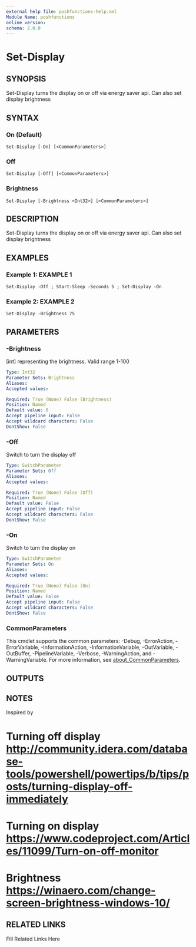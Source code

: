 ```yaml
---
external help file: poshfunctions-help.xml
Module Name: poshfunctions
online version: 
schema: 2.0.0
---
```


# Set-Display

## SYNOPSIS

Set-Display turns the display on or off via energy saver api. Can also set display brightness

## SYNTAX

### On (Default)

```
Set-Display [-On] [<CommonParameters>]
```

### Off

```
Set-Display [-Off] [<CommonParameters>]
```

### Brightness

```
Set-Display [-Brightness <Int32>] [<CommonParameters>]
```

## DESCRIPTION

Set-Display turns the display on or off via energy saver api.
Can also set display brightness


## EXAMPLES

### Example 1: EXAMPLE 1

```
Set-Display -Off ; Start-Sleep -Seconds 5 ; Set-Display -On
```







### Example 2: EXAMPLE 2

```
Set-Display -Brightness 75
```








## PARAMETERS

### -Brightness

[int] representing the brightness.
Valid range 1-100

```yaml
Type: Int32
Parameter Sets: Brightness
Aliases: 
Accepted values: 

Required: True (None) False (Brightness)
Position: Named
Default value: 0
Accept pipeline input: False
Accept wildcard characters: False
DontShow: False
```

### -Off

Switch to turn the display off

```yaml
Type: SwitchParameter
Parameter Sets: Off
Aliases: 
Accepted values: 

Required: True (None) False (Off)
Position: Named
Default value: False
Accept pipeline input: False
Accept wildcard characters: False
DontShow: False
```

### -On

Switch to turn the display on

```yaml
Type: SwitchParameter
Parameter Sets: On
Aliases: 
Accepted values: 

Required: True (None) False (On)
Position: Named
Default value: False
Accept pipeline input: False
Accept wildcard characters: False
DontShow: False
```


### CommonParameters

This cmdlet supports the common parameters: -Debug, -ErrorAction, -ErrorVariable, -InformationAction, -InformationVariable, -OutVariable, -OutBuffer, -PipelineVariable, -Verbose, -WarningAction, and -WarningVariable. For more information, see [about_CommonParameters](http://go.microsoft.com/fwlink/?LinkID=113216).

## OUTPUTS

### 



## NOTES

Inspired by
# Turning off display http://community.idera.com/database-tools/powershell/powertips/b/tips/posts/turning-display-off-immediately
# Turning on display  https://www.codeproject.com/Articles/11099/Turn-on-off-monitor
# Brightness https://winaero.com/change-screen-brightness-windows-10/


## RELATED LINKS

Fill Related Links Here

